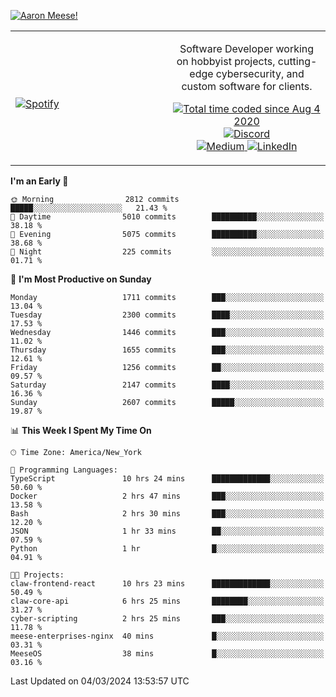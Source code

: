 [![Aaron Meese!](https://user-images.githubusercontent.com/17814535/88975338-a2aabf00-d27f-11ea-963f-8a19608716b4.png)](https://github.com/ajmeese7/readme-ascii "README ASCII")

<!-- Modified from project here: https://github.com/novatorem/novatorem -->
<table width="100%">
  <tr>
  <td width="50%">

&nbsp; <br> [![Spotify](https://ajmeese7.vercel.app/api/spotify)](https://open.spotify.com/user/ajmeese)

  </td>
  <td width="50%">
    <p align="center">
    Software Developer working on hobbyist projects, cutting-edge cybersecurity, and custom software for clients.
    </p>
    <p align="center">
      <a href="https://wakatime.com/@f726891d-3b02-46cd-9b60-e8c59f9e2b14">
        <img src="https://wakatime.com/badge/user/f726891d-3b02-46cd-9b60-e8c59f9e2b14.svg" alt="Total time coded since Aug 4 2020" title="WakaTime" />
      </a>
      <a href="http://link.aaronmeese.com/discord">
        <img src="https://img.shields.io/badge/discord-ajmeese7%234835-369?style=flat-square&logo=discord&logoColor=white&color=purple" alt="Discord" title="Discord">
      </a>
      <br />
      <a href="https://link.aaronmeese.com/medium">
        <img src="https://img.shields.io/badge/medium-ajmeese7-1DB954?style=flat-square&logo=medium&logoColor=white" alt="Medium" title="Medium">
      </a>
      <a href="https://link.aaronmeese.com/linkedin">
        <img src="https://img.shields.io/badge/linkedIn-aaronmeese-1DB954?style=flat-square&logo=linkedin&logoColor=white&color=blue" alt="LinkedIn" title="LinkedIn">
      </a>
    </p>
  </td>

</table>

[//]: <> (The `&nbsp;` is to have Aphelion take up more space)

<!--START_SECTION:waka-->
**I'm an Early 🐤** 

```text
🌞 Morning                2812 commits        █████░░░░░░░░░░░░░░░░░░░░   21.43 % 
🌆 Daytime                5010 commits        ██████████░░░░░░░░░░░░░░░   38.18 % 
🌃 Evening                5075 commits        ██████████░░░░░░░░░░░░░░░   38.68 % 
🌙 Night                  225 commits         ░░░░░░░░░░░░░░░░░░░░░░░░░   01.71 % 
```
📅 **I'm Most Productive on Sunday** 

```text
Monday                   1711 commits        ███░░░░░░░░░░░░░░░░░░░░░░   13.04 % 
Tuesday                  2300 commits        ████░░░░░░░░░░░░░░░░░░░░░   17.53 % 
Wednesday                1446 commits        ███░░░░░░░░░░░░░░░░░░░░░░   11.02 % 
Thursday                 1655 commits        ███░░░░░░░░░░░░░░░░░░░░░░   12.61 % 
Friday                   1256 commits        ██░░░░░░░░░░░░░░░░░░░░░░░   09.57 % 
Saturday                 2147 commits        ████░░░░░░░░░░░░░░░░░░░░░   16.36 % 
Sunday                   2607 commits        █████░░░░░░░░░░░░░░░░░░░░   19.87 % 
```


📊 **This Week I Spent My Time On** 

```text
🕑︎ Time Zone: America/New_York

💬 Programming Languages: 
TypeScript               10 hrs 24 mins      █████████████░░░░░░░░░░░░   50.60 % 
Docker                   2 hrs 47 mins       ███░░░░░░░░░░░░░░░░░░░░░░   13.58 % 
Bash                     2 hrs 30 mins       ███░░░░░░░░░░░░░░░░░░░░░░   12.20 % 
JSON                     1 hr 33 mins        ██░░░░░░░░░░░░░░░░░░░░░░░   07.59 % 
Python                   1 hr                █░░░░░░░░░░░░░░░░░░░░░░░░   04.91 % 

🐱‍💻 Projects: 
claw-frontend-react      10 hrs 23 mins      █████████████░░░░░░░░░░░░   50.49 % 
claw-core-api            6 hrs 25 mins       ████████░░░░░░░░░░░░░░░░░   31.27 % 
cyber-scripting          2 hrs 25 mins       ███░░░░░░░░░░░░░░░░░░░░░░   11.78 % 
meese-enterprises-nginx  40 mins             █░░░░░░░░░░░░░░░░░░░░░░░░   03.31 % 
MeeseOS                  38 mins             █░░░░░░░░░░░░░░░░░░░░░░░░   03.16 % 
```


 Last Updated on 04/03/2024 13:53:57 UTC
<!--END_SECTION:waka-->
